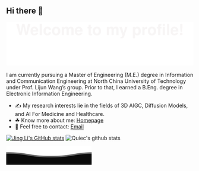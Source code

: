 ## Hi there 👋
![](Bottom_up.svg)

I am currently pursuing a Master of Engineering (M.E.) degree in Information and Communication Engineering at North China University of Technology under Prof. Lijun Wang’s group. Prior to that, I earned a B.Eng. degree in Electronic Information Engineering.

- ✍ My research interests lie in the fields of 3D AIGC, Diffusion Models, and AI For Medicine and Healthcare.
- ☘ Know more about me: [Homepage](https://godzillali.github.io)
- 💬 Feel free to contact: [Email](li@mail.ncut.edu.cn) 

<a href="https://github.com/GodzillaLi"><img src="https://github-readme-stats.vercel.app/api?username=GodzillaLi&show_icons=true&hide=&count_private=true&title_color=0891b2&text_color=ffffff&icon_color=0891b2&bg_color=1c1917&hide_border=true&show_icons=true" alt="Jing Li's GitHub stats" /></a>  ![Quiec's github stats](https://github-readme-stats.vercel.app/api/top-langs/?username=GodzillaLi&theme=radical&layout=compact)

![](Bottom_down.svg)
<!--
**GodzillaLi/GodzillaLi** is a ✨ _special_ ✨ repository because its `README.md` (this file) appears on your GitHub profile.

Here are some ideas to get you started:

- 🔭 I’m currently working on ...
- 🌱 I’m currently learning ...
- 👯 I’m looking to collaborate on ...
- 🤔 I’m looking for help with ...
- 💬 Ask me about ...
- 📫 How to reach me: ...
- 😄 Pronouns: ...
- ⚡ Fun fact: ...
-->
